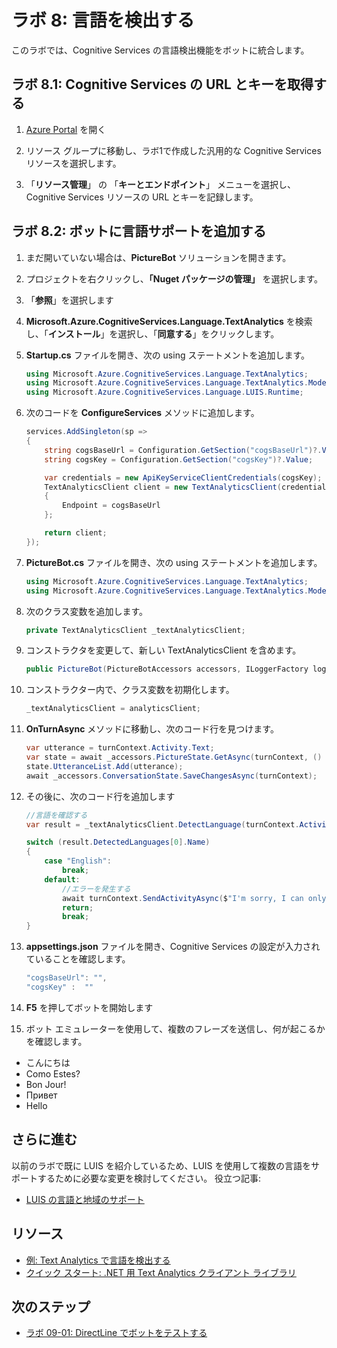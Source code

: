 ﻿# ラボ 8: 言語を検出する

このラボでは、Cognitive Services の言語検出機能をボットに統合します。

## ラボ 8.1: Cognitive Services の URL とキーを取得する

1. [Azure Portal](https://portal.azure.com) を開く

1. リソース グループに移動し、ラボ1で作成した汎用的な Cognitive Services リソースを選択します。

1. 「**リソース管理**」 の 「**キーとエンドポイント**」 メニューを選択し、Cognitive Services リソースの URL とキーを記録します。

## ラボ 8.2: ボットに言語サポートを追加する

1. まだ開いていない場合は、**PictureBot** ソリューションを開きます。

1. プロジェクトを右クリックし、**「Nuget パッケージの管理」** を選択します。

1. 「**参照**」を選択します

1. **Microsoft.Azure.CognitiveServices.Language.TextAnalytics** を検索し、「**インストール**」を選択し、「**同意する**」をクリックします。

1. **Startup.cs** ファイルを開き、次の using ステートメントを追加します。

    ```csharp
    using Microsoft.Azure.CognitiveServices.Language.TextAnalytics;
    using Microsoft.Azure.CognitiveServices.Language.TextAnalytics.Models;
    using Microsoft.Azure.CognitiveServices.Language.LUIS.Runtime;
    ```

1. 次のコードを **ConfigureServices** メソッドに追加します。

    ```csharp
    services.AddSingleton(sp =>
    {
        string cogsBaseUrl = Configuration.GetSection("cogsBaseUrl")?.Value;
        string cogsKey = Configuration.GetSection("cogsKey")?.Value;

        var credentials = new ApiKeyServiceClientCredentials(cogsKey);
        TextAnalyticsClient client = new TextAnalyticsClient(credentials)
        {
            Endpoint = cogsBaseUrl
        };

        return client;
    });
    ```

1. **PictureBot.cs** ファイルを開き、次の using ステートメントを追加します。

    ```csharp
    using Microsoft.Azure.CognitiveServices.Language.TextAnalytics;
    using Microsoft.Azure.CognitiveServices.Language.TextAnalytics.Models;
    ```

1. 次のクラス変数を追加します。

    ```csharp
    private TextAnalyticsClient _textAnalyticsClient;
    ```

1. コンストラクタを変更して、新しい TextAnalyticsClient を含めます。

    ```csharp
    public PictureBot(PictureBotAccessors accessors, ILoggerFactory loggerFactory, LuisRecognizer recognizer, TextAnalyticsClient analyticsClient)
    ```

1. コンストラクター内で、クラス変数を初期化します。

    ```csharp
    _textAnalyticsClient = analyticsClient;
    ```

1. **OnTurnAsync** メソッドに移動し、次のコード行を見つけます。

    ```csharp
    var utterance = turnContext.Activity.Text;
    var state = await _accessors.PictureState.GetAsync(turnContext, () => new PictureState());
    state.UtteranceList.Add(utterance);
    await _accessors.ConversationState.SaveChangesAsync(turnContext);
    ```

1. その後に、次のコード行を追加します

    ```csharp
    //言語を確認する
    var result = _textAnalyticsClient.DetectLanguage(turnContext.Activity.Text, "us");

    switch (result.DetectedLanguages[0].Name)
    {
        case "English":
            break;
        default:
            //エラーを発生する
            await turnContext.SendActivityAsync($"I'm sorry, I can only understand English. [{result.DetectedLanguages[0].Name}]");
            return;
            break;
    }
    ```

1. **appsettings.json** ファイルを開き、Cognitive Services の設定が入力されていることを確認します。

    ```csharp
    "cogsBaseUrl": "",
    "cogsKey" :  ""
    ```

1. **F5** を押してボットを開始します

1. ボット エミュレーターを使用して、複数のフレーズを送信し、何が起こるかを確認します。

- こんにちは
- Como Estes?
- Bon Jour!
- Привет
- Hello

## さらに進む

以前のラボで既に LUIS を紹介しているため、LUIS を使用して複数の言語をサポートするために必要な変更を検討してください。  役立つ記事:

- [LUIS の言語と地域のサポート](https://docs.microsoft.com/ja-jp/azure/cognitive-services/luis/luis-language-support)

## リソース

- [例: Text Analytics で言語を検出する](https://docs.microsoft.com/ja-jp/azure/cognitive-services/text-analytics/how-tos/text-analytics-how-to-language-detection)
- [クイック スタート: .NET 用 Text Analytics クライアント ライブラリ](https://docs.microsoft.com/ja-jp/azure/cognitive-services/text-analytics/quickstarts/csharp)

## 次のステップ

- [ラボ 09-01: DirectLine でボットをテストする](../Lab9-Test_Bots_DirectLine/01-Introduction.md)
